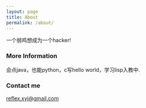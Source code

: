 ```yaml
---
layout: page
title: About
permalink: /about/
---
```


一个弱鸡想成为一个hacker!

### More Information

会点java，也能python，c写hello world，学习lisp入教中.

### Contact me

[reflex.xyj@gmail.com](reflex.xyj@gmail.com)